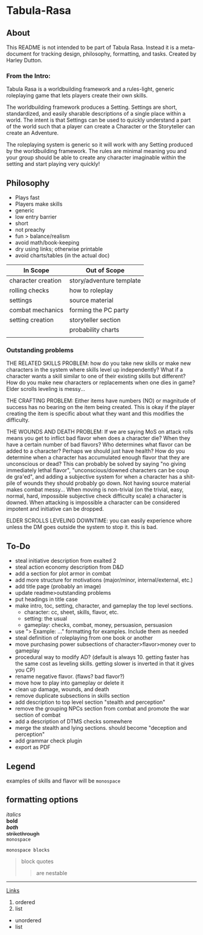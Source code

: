 # Tabula-Rasa
## About
This README is not intended to be part of Tabula Rasa. Instead it is a meta-document for tracking design, philosophy, formatting, and tasks. Created by Harley Dutton.

### From the Intro:
Tabula Rasa is a worldbuilding framework and a rules-light, generic roleplaying game that lets players create their own skills.

The worldbuilding framework produces a Setting. Settings are short, standardized, and easily sharable descriptions of a single place within a world. The intent is that Settings can be used to quickly understand a part of the world such that a player can create a Character or the Storyteller can create an Adventure.

The roleplaying system is generic so it will work with any Setting produced by the worldbuilding framework. The rules are minimal meaning you and your group should be able to create any character imaginable within the setting and start playing very quickly!

## Philosophy
- Plays fast
- Players make skills
- generic
- low entry barrier
- short
- not preachy
- fun > balance/realism
- avoid math/book-keeping
- dry using links; otherwise printable
- avoid charts/tables (in the actual doc)

| In Scope           | Out of Scope             |
| ------------------ | ------------------------ |
| character creation | story/adventure template |
| rolling checks     | how to roleplay          |
| settings           | source material          |
| combat mechanics   | forming the PC party     |
| setting creation   | storyteller section      |
|                    | probability charts       |
|                    |                          |

### Outstanding problems
THE RELATED SKILLS PROBLEM: how do you take new skills or make new characters in the system where skills level up independently? What if a character wants a skill similar to one of their existing skills but different? How do you make new characters or replacements when one dies in game? Elder scrolls leveling is messy...

THE CRAFTING PROBLEM: Either items have numbers (NO) or magnitude of success has no bearing on the item being created. This is okay if the player creating the item is specific about what they want and this modifies the difficulty.

THE WOUNDS AND DEATH PROBLEM: If we are saying MoS on attack rolls means you get to inflict bad flavor when does a character die? When they have a certain number of bad flavors? Who determines what flavor can be added to a character? Perhaps we should just have health? How do you determine when a character has accumulated enough flavor that they are unconscious or dead? This can probably be solved by saying "no giving immediately lethal flavor", "unconscious/downed characters can be coup de gra'ed", and adding a subjective system for when a character has a shit-pile of wounds they should probably go down. Not having source material makes combat messy... When moving is non-trivial (on the trivial, easy, normal, hard, impossible subjective check difficulty scale) a character is downed. When attacking is impossible a character can be considered impotent and initiative can be dropped.

ELDER SCROLLS LEVELING DOWNTIME: you can easily experience whore unless the DM goes outside the system to stop it. this is bad.

## To-Do
- steal initiative description from exalted 2
- steal action economy description from D&D
- add a section for plot armor in combat
- add more structure for motivations (major/minor, internal/external, etc.)
- add title page (probably an image)
- update readme>outstanding problems
- put headings in title case
- make intro, toc, setting, character, and gameplay the top level sections.
  - character: cc, sheet, skills, flavor, etc.
  - setting: the usual
  - gameplay: checks, combat, money, persuasion, persuasion
- use "> Example: ..." formatting for examples. Include them as needed
- steal definition of roleplaying from one book or another
- move purchasing power subsections of character>flavor>money over to gameplay
- procedural way to modify AD? (default is always 10. getting faster has the same cost as leveling skills. getting slower is inverted in that it gives you CP)
- rename negative flavor. (flaws? bad flavor?)
- move how to play into gameplay or delete it
- clean up damage, wounds, and death
- remove duplicate subsections in skills section
- add description to top level section "stealth and perception"
- remove the grouping NPCs section from combat and promote the war section of combat
- add a description of DTMS checks somewhere
- merge the stealth and lying sections. should become "deception and perception"
- add grammar check plugin
- export as PDF

## Legend
examples of skills and flavor will be `monospace`

## formatting options
<!--html style comment-->
_italics_  
__bold__  
___both___  
~~strikethrough~~  
`monospace`  
```
monospace blocks
```
> block quotes
>> are nestable  
***
[Links](#formatting-options)
1. ordered
2. list   
- unordered
- list   